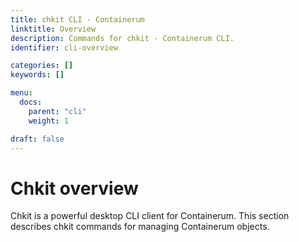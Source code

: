 ```yaml
---
title: chkit CLI - Containerum
linktitle: Overview
description: Commands for chkit - Containerum CLI.
identifier: cli-overview

categories: []
keywords: []

menu:
  docs:
    parent: "cli"
    weight: 1

draft: false
---
```


# Chkit overview

Chkit is a powerful desktop CLI client for Containerum. This section describes chkit commands for managing Containerum objects.
